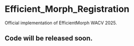 # Efficient_Morph_Registration
Official implementation of EfficientMorph WACV 2025.
## Code will be released soon.
